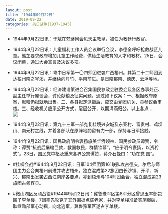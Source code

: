 ```yaml
---
layout: post
title: "1944年09月22日"
date: 2019-09-22
categories: 抗日战争(1937-1945)
---
```


<meta name="referrer" content="no-referrer" />

- 1944年9月22日讯：于斌在梵蒂冈会见天主教皇，被任为教廷行政官。 

- 1944年9月22日讯：儿童福利工作人员会议举行会议，李德全呼吁抢救战区儿童。熊芷要求政府增加儿童工作经费，供给生活教育的人才和教材。25日，会议闭幕，通过大会宣言及决议多项。 

- 1944年9月22日讯：粤中日军第一〇四师团进袭广西梧州。其第二十二师团到达梧州南之岑溪，并继续向丹竹、平南前进。是日陷郁南、德庆、云浮等地。 

- 1944年9月22日讯：经济建设策进会召集国民参政会驻委会及各区办事处正、副主任举行座谈会，讨论献粮及征实问题，通过如下议案：一、根据政府原案，献粮仍拟就地出售。二、各县拟定派额后，应交由党团机关、县参议会审核。三、经收机关应采公开方式，层层公开，以期涓滴归公。以上各点 ... <br/><img src="https://wx3.sinaimg.cn/large/aca367d8ly1g78g8fpmgmj20c809zjrf.jpg" />

- 1944年9月22日讯：第九十三军一部克复桂境兴安城及东亚村、富贵村、鸡坝山、南元村之线，并着各部队在原阵地酌留有力一部，保持与日军接触。 

- 1944年9月22日讯：国民政府明令褒扬旅美华侨领袖、国民参政员谭赞，令称：谭赞“抗战后屡输巨款，救国救民，群情钦慕”，“应予明令褒扬，以资矜式”。23日，国民党中枢及重庆各界公祭谭赞，蒋介石挽曰：“功在党 国”。 

- #桂柳会战#1944年9月22日讯：日军104师团第161联队攻占德庆，尔后与师团主力会合向梧州前进并攻占梧州。独立混成第22旅团由长沙镇、开平、新兴、郁南出发袭占西江南岸各要点，亦到梧州与104师团会合，独立混成第23旅团占领容县。 

- #微山湖区反顽战役#1944年9月22日讯：冀鲁豫军区第8军分区曾思玉率部包围了李单楼，7团率先攻克了其外围据点陈老家，并对李单楼准备实施爆破，耿继勋部军心动摇，向北逃窜。冀鲁豫军区遂占李单楼。 

